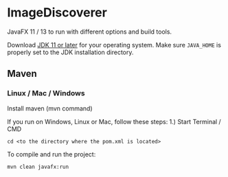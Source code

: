 # ImageDiscoverer

JavaFX 11 / 13 to run with different options and build tools.

Download [JDK 11 or later](http://jdk.java.net/) for your operating system.
Make sure `JAVA_HOME` is properly set to the JDK installation directory. 

## Maven

### Linux / Mac / Windows
Install maven (mvn command)

If you run on Windows, Linux or Mac, follow these steps:
    1.) Start Terminal / CMD

    cd <to the directory where the pom.xml is located>
     
To compile and run the project:
    
    mvn clean javafx:run




